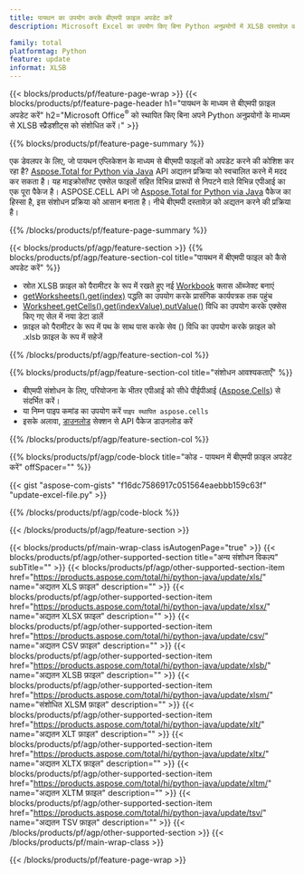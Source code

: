 ```yaml
---
title: पायथन का उपयोग करके बीएमपी फ़ाइल अपडेट करें
description: Microsoft Excel का उपयोग किए बिना Python अनुप्रयोगों में XLSB दस्तावेज़ को संशोधित करें। 

family: total
platformtag: Python
feature: update
informat: XLSB
---
```

{{< blocks/products/pf/feature-page-wrap >}}
{{< blocks/products/pf/feature-page-header h1="पायथन के माध्यम से बीएमपी फ़ाइल अपडेट करें" h2="Microsoft Office<sup>&reg;</sup> को स्थापित किए बिना अपने Python अनुप्रयोगों के माध्यम से XLSB स्प्रैडशीट्स को संशोधित करें।" >}}

{{% blocks/products/pf/feature-page-summary %}}

एक डेवलपर के लिए, जो पायथन एप्लिकेशन के माध्यम से बीएमपी फाइलों को अपडेट करने की कोशिश कर रहा है? [Aspose.Total for Python via Java](https://products.aspose.com/total/python-java/) API अद्यतन प्रक्रिया को स्वचालित करने में मदद कर सकता है। यह माइक्रोसॉफ्ट एक्सेल फाइलों सहित विभिन्न प्रारूपों से निपटने वाले विभिन्न एपीआई का एक पूरा पैकेज है। ASPOSE.CELL API जो [Aspose.Total for Python via Java](https://products.aspose.com/total/python-java/) पैकेज का हिस्सा है, इस संशोधन प्रक्रिया को आसान बनाता है। नीचे बीएमपी दस्तावेज़ को अद्यतन करने की प्रक्रिया है।

{{% /blocks/products/pf/feature-page-summary %}}

{{< blocks/products/pf/agp/feature-section >}}
{{% blocks/products/pf/agp/feature-section-col title="पायथन में बीएमपी फाइल को कैसे अपडेट करें" %}}

- स्रोत XLSB फ़ाइल को पैरामीटर के रूप में रखते हुए नई [Workbook](https://reference.aspose.com/cells/python-java/asposecells.api/Workbook) क्लास ऑब्जेक्ट बनाएं
- [getWorksheets().get(index)](https://reference.aspose.com/cells/python/asposecells.api/workbook#Worksheets) पद्धति का उपयोग करके प्रासंगिक कार्यपत्रक तक पहुंच
- [Worksheet.getCells().get(indexValue).putValue()](https://reference.aspose.com/cells/python/asposecells.api/worksheet#Cells) विधि का उपयोग करके एक्सेस किए गए सेल में नया डेटा डालें
- फ़ाइल को पैरामीटर के रूप में पथ के साथ पास करके सेव () विधि का उपयोग करके फ़ाइल को .xlsb फ़ाइल के रूप में सहेजें

{{% /blocks/products/pf/agp/feature-section-col %}}

{{% blocks/products/pf/agp/feature-section-col title="संशोधन आवश्यकताएँ" %}}

- बीएमपी संशोधन के लिए, परियोजना के भीतर एपीआई को सीधे पीईपीआई ([Aspose.Cells](https://pypi.org/project/aspose-cells/)) से संदर्भित करें।
- या निम्न पाइप कमांड का उपयोग करें ```पाइप स्थापित aspose.cells``` 
- इसके अलावा, [डाउनलोड](https://downloads.aspose.com/cells/python-java) सेक्शन से API पैकेज डाउनलोड करें

{{% /blocks/products/pf/agp/feature-section-col %}}

{{% blocks/products/pf/agp/code-block title="कोड - पायथन में बीएमपी फ़ाइल अपडेट करें" offSpacer="" %}}

{{< gist "aspose-com-gists" "f16dc7586917c051564eaebbb159c63f" "update-excel-file.py" >}}

{{% /blocks/products/pf/agp/code-block %}}

{{< /blocks/products/pf/agp/feature-section >}}

{{< blocks/products/pf/main-wrap-class isAutogenPage="true" >}}
{{< blocks/products/pf/agp/other-supported-section title="अन्य संशोधन विकल्प" subTitle="" >}}
{{< blocks/products/pf/agp/other-supported-section-item href="https://products.aspose.com/total/hi/python-java/update/xls/" name="अद्यतन XLS फ़ाइल" description="" >}}
{{< blocks/products/pf/agp/other-supported-section-item href="https://products.aspose.com/total/hi/python-java/update/xlsx/" name="अद्यतन XLSX फ़ाइल" description="" >}}
{{< blocks/products/pf/agp/other-supported-section-item href="https://products.aspose.com/total/hi/python-java/update/csv/" name="अद्यतन CSV फ़ाइल" description="" >}}
{{< blocks/products/pf/agp/other-supported-section-item href="https://products.aspose.com/total/hi/python-java/update/xlsb/" name="अद्यतन XLSB फ़ाइल" description="" >}}
{{< blocks/products/pf/agp/other-supported-section-item href="https://products.aspose.com/total/hi/python-java/update/xlsm/" name="संशोधित XLSM फ़ाइल" description="" >}}
{{< blocks/products/pf/agp/other-supported-section-item href="https://products.aspose.com/total/hi/python-java/update/xlt/" name="अद्यतन XLT फ़ाइल" description="" >}}
{{< blocks/products/pf/agp/other-supported-section-item href="https://products.aspose.com/total/hi/python-java/update/xltx/" name="अद्यतन XLTX फ़ाइल" description="" >}}
{{< blocks/products/pf/agp/other-supported-section-item href="https://products.aspose.com/total/hi/python-java/update/xltm/" name="अद्यतन XLTM फ़ाइल" description="" >}}
{{< blocks/products/pf/agp/other-supported-section-item href="https://products.aspose.com/total/hi/python-java/update/tsv/" name="अद्यतन TSV फ़ाइल" description="" >}}
{{< /blocks/products/pf/agp/other-supported-section >}}
{{< /blocks/products/pf/main-wrap-class >}}

{{< /blocks/products/pf/feature-page-wrap >}}